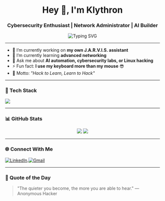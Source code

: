 <h1 align="center">Hey 👋, I'm Klythron</h1>
<h3 align="center">Cybersecurity Enthusiast | Network Administrator | AI Builder</h3>

<p align="center">
  <img src="https://readme-typing-svg.demolab.com?font=Fira+Code&size=22&pause=1000&color=00FFAA&center=true&vCenter=true&width=450&lines=Cybersecurity+Enthusiast;Network+Administrator;Linux+and+Terminal+Lover;Always+Learning..." alt="Typing SVG" />
</p>

---

- 🔭 I’m currently working on **my own J.A.R.V.I.S. assistant**
- 🌱 I’m currently learning **advanced networking**
- 💬 Ask me about **AI automation, cybersecurity labs, or Linux hacking**
- ⚡ Fun fact: **I use my keyboard more than my mouse** 😎
- 🎯 Motto: *"Hack to Learn, Learn to Hack"*

---

### 🧰 Tech Stack

<p align="left">
  <img src="https://skillicons.dev/icons?i=linux,bash,python,git,github,vscode,docker,kali,html,css,ai" />
</p>

---

### 📊 GitHub Stats

<p align="center">
  <img src="https://github-readme-stats.vercel.app/api?username=klythron&show_icons=true&theme=tokyonight" />
  <img src="https://github-readme-streak-stats.herokuapp.com/?user=klythron&theme=tokyonight" />
</p>

---

### 🌐 Connect With Me

<p align="left">
  <a href="https://www.linkedin.com/in/klythron" target="">
    <img align="center" src="https://img.shields.io/badge/LinkedIn-0A66C2?style=flat-square&logo=linkedin&logoColor=white" alt="LinkedIn" />
  </a>
  <a href="http://klythron@gmail.com">
    <img align="center" src="https://img.shields.io/badge/Gmail-D14836?style=flat-square&logo=gmail&logoColor=white" alt="Gmail" />
  </a>
</p>

---

### 🧠 Quote of the Day

> "The quieter you become, the more you are able to hear." — Anonymous Hacker

